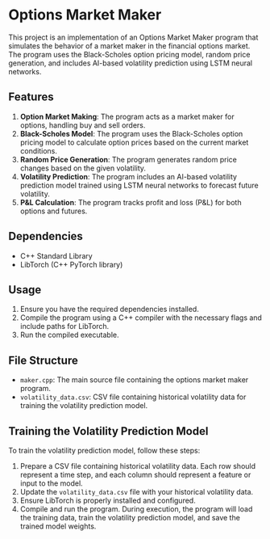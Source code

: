# Options Market Maker

This project is an implementation of an Options Market Maker program that simulates the behavior of a market maker in the financial options market. The program uses the Black-Scholes option pricing model, random price generation, and includes AI-based volatility prediction using LSTM neural networks.

## Features

1. **Option Market Making**: The program acts as a market maker for options, handling buy and sell orders.
2. **Black-Scholes Model**: The program uses the Black-Scholes option pricing model to calculate option prices based on the current market conditions.
3. **Random Price Generation**: The program generates random price changes based on the given volatility.
4. **Volatility Prediction**: The program includes an AI-based volatility prediction model trained using LSTM neural networks to forecast future volatility.
5. **P&L Calculation**: The program tracks profit and loss (P&L) for both options and futures.

## Dependencies

- C++ Standard Library
- LibTorch (C++ PyTorch library)

## Usage

1. Ensure you have the required dependencies installed.
2. Compile the program using a C++ compiler with the necessary flags and include paths for LibTorch.
3. Run the compiled executable.

## File Structure

- `maker.cpp`: The main source file containing the options market maker program.
- `volatility_data.csv`: CSV file containing historical volatility data for training the volatility prediction model.

## Training the Volatility Prediction Model

To train the volatility prediction model, follow these steps:

1. Prepare a CSV file containing historical volatility data. Each row should represent a time step, and each column should represent a feature or input to the model.
2. Update the `volatility_data.csv` file with your historical volatility data.
3. Ensure LibTorch is properly installed and configured.
4. Compile and run the program. During execution, the program will load the training data, train the volatility prediction model, and save the trained model weights.


